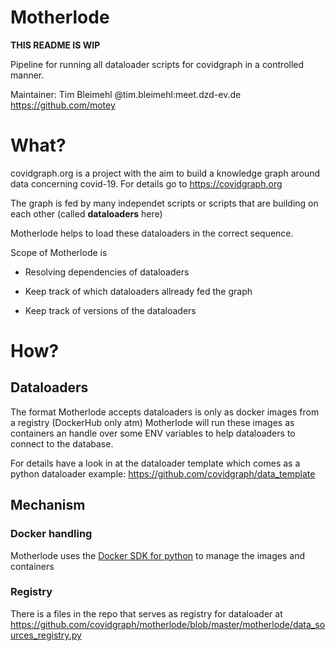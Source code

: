 # Motherlode
**THIS README IS WIP**

Pipeline for running all dataloader scripts for covidgraph in a controlled manner.

Maintainer: Tim Bleimehl @tim.bleimehl:meet.dzd-ev.de https://github.com/motey



# What?

covidgraph.org is a project with the aim to build a knowledge graph around data concerning covid-19. For details go to https://covidgraph.org

The graph is fed by many independet scripts or scripts that are building on each other (called **dataloaders** here)

Motherlode helps to load these dataloaders in the correct sequence.

Scope of Motherlode is

* Resolving dependencies of dataloaders

* Keep track of which dataloaders allready fed the graph

* Keep track of versions of the dataloaders

# How?

## Dataloaders

The format Motherlode accepts dataloaders is only as docker images from a registry (DockerHub only atm)
Motherlode will run these images as containers an handle over some ENV variables to help dataloaders to connect to the database. 

For details have a look in at the dataloader template which comes as a python dataloader example: https://github.com/covidgraph/data_template

## Mechanism

### Docker handling

Motherlode uses the [Docker SDK for python](https://docker-py.readthedocs.io/en/stable/) to manage the images and containers

### Registry

There is a files in the repo that serves as registry for dataloader at https://github.com/covidgraph/motherlode/blob/master/motherlode/data_sources_registry.py 

